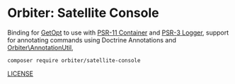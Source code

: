 # Orbiter: Satellite Console

Binding for [GetOpt](https://github.com/getopt-php/getopt-php) to use with [PSR-11 Container](https://www.php-fig.org/psr/psr-11/) and [PSR-3 Logger](https://www.php-fig.org/psr/psr-3/), support for annotating commands using Doctrine Annotations and [Orbiter\AnnotationUtil](https://github.com/bemit/orbiter-annotations-util),

```
composer require orbiter/satellite-console
```

[LICENSE](./LICENSE)
